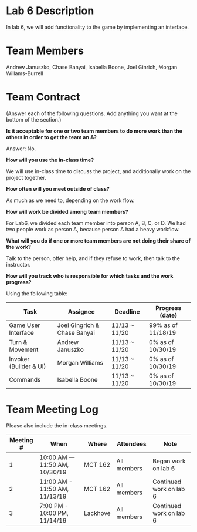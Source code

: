 ﻿# Lab 6 Description
In lab 6, we will add functionality to the game by implementing an interface. 

# Team Members 
Andrew Januszko, Chase Banyai, Isabella Boone, Joel Ginrich, Morgan Willams-Burrell


# Team Contract


(Answer each of the following questions. Add anything you want at the bottom of
the section.)

**Is it acceptable for one or two team members to do more work than the others
in order to get the team an A?**

Answer: No.

**How will you use the in-class time?**

We will use in-class time to discuss the project, and additionally work
on the project together.  

**How often will you meet outside of class?**

As much as we need to, depending on the work flow.  

**How will work be divided among team members?**

For Lab6, we divided each team member into person A, B, C, or D. We had two people 
work as person A, because person A had a heavy workflow.  

**What will you do if one or more team members are not doing their share of the work?**

Talk to the person, offer help, and if they refuse to work, then talk to the instructor.  

**How will you track who is responsible for which tasks and the work progress?**

Using the following table:

| Task | Assignee | Deadline | Progress (date) |
|---|---|---|---|
| Game User Interface | Joel Gingrich & Chase Banyai | 11/13 ~ 11/20 | 99% as of 11/18/19 |
| Turn & Movement | Andrew Januszko | 11/13 ~ 11/20 | 0% as of 10/30/19 |
| Invoker (Builder & UI) | Morgan Williams | 11/13 ~ 11/20 | 0% as of 10/30/19 |
| Commands | Isabella Boone | 11/13 ~ 11/20 | 0% as of 10/30/19 |

# Team Meeting Log

Please also include the in-class meetings.

| Meeting # | When | Where | Attendees | Note |
|---|---|---|---|---|
| 1 | 10:00 AM — 11:50 AM, 10/30/19 | MCT 162 | All members | Began work on lab 6 |
| 2 | 11:00 AM - 11:50 AM, 11/13/19 | MCT 162 | All members | Continued work on lab 6 |
| 3 | 7:00 PM - 10:00 PM, 11/14/19 | Lackhove | All members | Continued work on lab 6 |